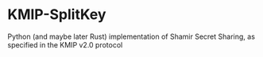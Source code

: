 # KMIP-SplitKey
Python (and maybe later Rust) implementation of Shamir Secret Sharing, as specified in the KMIP v2.0 protocol
